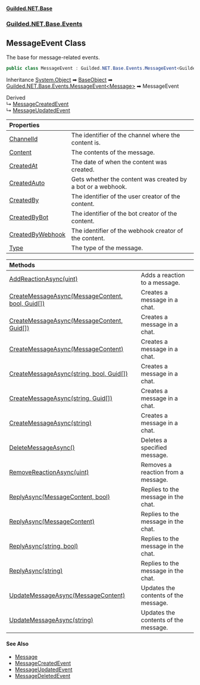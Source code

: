 
#### [Guilded.NET.Base](Guilded_NET_Base 'Guilded_NET_Base')
### [Guilded.NET.Base.Events](Guilded_NET_Base#Guilded_NET_Base_Events 'Guilded.NET.Base.Events')
## MessageEvent Class
The base for message-related events.  
```csharp
public class MessageEvent : Guilded.NET.Base.Events.MessageEvent<Guilded.NET.Base.Content.Message>
```

Inheritance [System.Object](https://docs.microsoft.com/en-us/dotnet/api/System.Object 'System.Object') &#x27A1; [BaseObject](BaseObject 'Guilded.NET.Base.BaseObject') &#x27A1; [Guilded.NET.Base.Events.MessageEvent&lt;](MessageEvent_T_ 'Guilded.NET.Base.Events.MessageEvent&lt;T&gt;')[Message](Message 'Guilded.NET.Base.Content.Message')[&gt;](MessageEvent_T_ 'Guilded.NET.Base.Events.MessageEvent&lt;T&gt;') &#x27A1; MessageEvent  

Derived  
&#8627; [MessageCreatedEvent](MessageCreatedEvent 'Guilded.NET.Base.Events.MessageCreatedEvent')  
&#8627; [MessageUpdatedEvent](MessageUpdatedEvent 'Guilded.NET.Base.Events.MessageUpdatedEvent')  

| Properties | |
| :--- | :--- |
| [ChannelId](MessageEvent_ChannelId 'Guilded.NET.Base.Events.MessageEvent.ChannelId') | The identifier of the channel where the content is.<br/> |
| [Content](MessageEvent_Content 'Guilded.NET.Base.Events.MessageEvent.Content') | The contents of the message.<br/> |
| [CreatedAt](MessageEvent_CreatedAt 'Guilded.NET.Base.Events.MessageEvent.CreatedAt') | The date of when the content was created.<br/> |
| [CreatedAuto](MessageEvent_CreatedAuto 'Guilded.NET.Base.Events.MessageEvent.CreatedAuto') | Gets whether the content was created by a bot or a webhook.<br/> |
| [CreatedBy](MessageEvent_CreatedBy 'Guilded.NET.Base.Events.MessageEvent.CreatedBy') | The identifier of the user creator of the content.<br/> |
| [CreatedByBot](MessageEvent_CreatedByBot 'Guilded.NET.Base.Events.MessageEvent.CreatedByBot') | The identifier of the bot creator of the content.<br/> |
| [CreatedByWebhook](MessageEvent_CreatedByWebhook 'Guilded.NET.Base.Events.MessageEvent.CreatedByWebhook') | The identifier of the webhook creator of the content.<br/> |
| [Type](MessageEvent_Type 'Guilded.NET.Base.Events.MessageEvent.Type') | The type of the message.<br/> |

| Methods | |
| :--- | :--- |
| [AddReactionAsync(uint)](MessageEvent_AddReactionAsync(uint) 'Guilded.NET.Base.Events.MessageEvent.AddReactionAsync(uint)') | Adds a reaction to a message.<br/> |
| [CreateMessageAsync(MessageContent, bool, Guid[])](MessageEvent_CreateMessageAsync(MessageContent_bool_Guid__) 'Guilded.NET.Base.Events.MessageEvent.CreateMessageAsync(Guilded.NET.Base.Chat.MessageContent, bool, System.Guid[])') | Creates a message in a chat.<br/> |
| [CreateMessageAsync(MessageContent, Guid[])](MessageEvent_CreateMessageAsync(MessageContent_Guid__) 'Guilded.NET.Base.Events.MessageEvent.CreateMessageAsync(Guilded.NET.Base.Chat.MessageContent, System.Guid[])') | Creates a message in a chat.<br/> |
| [CreateMessageAsync(MessageContent)](MessageEvent_CreateMessageAsync(MessageContent) 'Guilded.NET.Base.Events.MessageEvent.CreateMessageAsync(Guilded.NET.Base.Chat.MessageContent)') | Creates a message in a chat.<br/> |
| [CreateMessageAsync(string, bool, Guid[])](MessageEvent_CreateMessageAsync(string_bool_Guid__) 'Guilded.NET.Base.Events.MessageEvent.CreateMessageAsync(string, bool, System.Guid[])') | Creates a message in a chat.<br/> |
| [CreateMessageAsync(string, Guid[])](MessageEvent_CreateMessageAsync(string_Guid__) 'Guilded.NET.Base.Events.MessageEvent.CreateMessageAsync(string, System.Guid[])') | Creates a message in a chat.<br/> |
| [CreateMessageAsync(string)](MessageEvent_CreateMessageAsync(string) 'Guilded.NET.Base.Events.MessageEvent.CreateMessageAsync(string)') | Creates a message in a chat.<br/> |
| [DeleteMessageAsync()](MessageEvent_DeleteMessageAsync() 'Guilded.NET.Base.Events.MessageEvent.DeleteMessageAsync()') | Deletes a specified message.<br/> |
| [RemoveReactionAsync(uint)](MessageEvent_RemoveReactionAsync(uint) 'Guilded.NET.Base.Events.MessageEvent.RemoveReactionAsync(uint)') | Removes a reaction from a message.<br/> |
| [ReplyAsync(MessageContent, bool)](MessageEvent_ReplyAsync(MessageContent_bool) 'Guilded.NET.Base.Events.MessageEvent.ReplyAsync(Guilded.NET.Base.Chat.MessageContent, bool)') | Replies to the message in the chat.<br/> |
| [ReplyAsync(MessageContent)](MessageEvent_ReplyAsync(MessageContent) 'Guilded.NET.Base.Events.MessageEvent.ReplyAsync(Guilded.NET.Base.Chat.MessageContent)') | Replies to the message in the chat.<br/> |
| [ReplyAsync(string, bool)](MessageEvent_ReplyAsync(string_bool) 'Guilded.NET.Base.Events.MessageEvent.ReplyAsync(string, bool)') | Replies to the message in the chat.<br/> |
| [ReplyAsync(string)](MessageEvent_ReplyAsync(string) 'Guilded.NET.Base.Events.MessageEvent.ReplyAsync(string)') | Replies to the message in the chat.<br/> |
| [UpdateMessageAsync(MessageContent)](MessageEvent_UpdateMessageAsync(MessageContent) 'Guilded.NET.Base.Events.MessageEvent.UpdateMessageAsync(Guilded.NET.Base.Chat.MessageContent)') | Updates the contents of the message.<br/> |
| [UpdateMessageAsync(string)](MessageEvent_UpdateMessageAsync(string) 'Guilded.NET.Base.Events.MessageEvent.UpdateMessageAsync(string)') | Updates the contents of the message.<br/> |

#### See Also
- [Message](Message 'Guilded.NET.Base.Content.Message')
- [MessageCreatedEvent](MessageCreatedEvent 'Guilded.NET.Base.Events.MessageCreatedEvent')
- [MessageUpdatedEvent](MessageUpdatedEvent 'Guilded.NET.Base.Events.MessageUpdatedEvent')
- [MessageDeletedEvent](MessageDeletedEvent 'Guilded.NET.Base.Events.MessageDeletedEvent')
